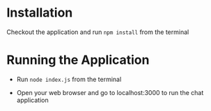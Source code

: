  # Installation
 
 Checkout the application and run `npm install` from the terminal
 
 # Running the  Application
 
 - Run `node index.js` from the terminal
 
 - Open your web browser and go to localhost:3000 to run the chat application